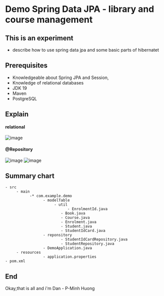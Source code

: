 
# Demo Spring Data JPA - library and course management

## This is an experiment
- describe how to use spring data jpa and some basic parts of hibernatet
## Prerequisites
- Knowledgeable about Spring JPA and Session, 
- Knowledge of relational databases
- JDK 19
- Maven
- PostgreSQL
## Explain
#### relational
![image](https://user-images.githubusercontent.com/127305381/229305397-7e4d5df3-ef3d-4d47-81b6-8a37fe099624.png)

#### @Repository
![image](https://user-images.githubusercontent.com/127305381/229305094-6aced881-21ba-4902-90fe-36caa5faf407.png)
![image](https://user-images.githubusercontent.com/127305381/229305134-800fe0ed-5728-405e-aa61-6d99e9165b74.png)

## Summary chart
```
- src
     - main
           -* com.example.demo
                 - modelTable 
                      - util
                            - EnrolmentId.java
                         - Book.java
                         - Course.java
                         - Enrolment.java
                         - Student.java 
                         - StudentIdCard.java
                 - reponsitory
                         - StudentIdCardRepository.java
                         - StudentRepository.java
                 - DemoApplication.java
     - resources
                 - application.properties
- pom.xml
```
## End
Okay,that is all and i'm Dan - P-Minh Huong
